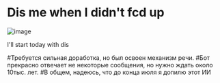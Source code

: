 # Dis me when I didn't fcd up
![image](https://user-images.githubusercontent.com/60102276/176404154-2c293bf0-f928-49f4-a248-45f2a1c17427.png)


I'll start today with dis

#Требуется сильная доработка, но был освоен механизм речи. 
#Бот прекрасно отвечает не некоторые сообщения, но нужно ждать около 10тыс. лет. 
#В общем, надеюсь, что до конца июля я допилю этот ИИ
